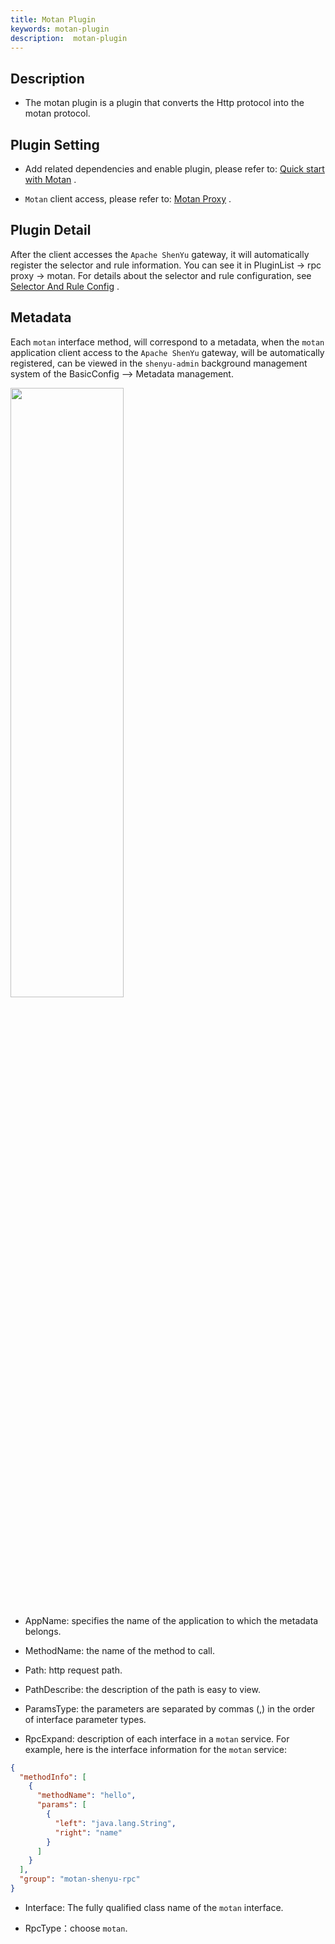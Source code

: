 ```yaml
---
title: Motan Plugin
keywords: motan-plugin
description:  motan-plugin
---
```



## Description

* The motan plugin is a plugin that converts the Http protocol into the motan protocol.


## Plugin Setting

* Add related dependencies and enable plugin, please refer to: [Quick start with Motan](../quick-start-motan) .
 
* `Motan` client access, please refer to: [Motan Proxy](../motan-proxy) .



## Plugin Detail


After the client accesses the `Apache ShenYu` gateway, it will automatically register the selector and rule information. You can see it in PluginList -> rpc proxy -> motan. For details about the selector and rule configuration, see [Selector And Rule Config](../selector-and-rule) .


## Metadata

Each `motan` interface method, will correspond to a metadata, when the `motan` application client access to the `Apache ShenYu` gateway, will be automatically registered, can be viewed in the `shenyu-admin` background management system of the BasicConfig --> Metadata management.

<img src="/img/shenyu/plugin/motan/motan-plugin-en-1.png" width="60%" height="50%" />


* AppName: specifies the name of the application to which the metadata belongs.

* MethodName: the name of the method to call.
             
* Path: http request path.

* PathDescribe: the description of the path is easy to view.

* ParamsType: the parameters are separated by commas (,) in the order of interface parameter types.

* RpcExpand: description of each interface in a `motan` service. For example, here is the interface information for the `motan` service:
             


```json
{
  "methodInfo": [
    {
      "methodName": "hello",
      "params": [
        {
          "left": "java.lang.String",
          "right": "name"
        }
      ]
    }
  ],
  "group": "motan-shenyu-rpc"
}
```


* Interface: The fully qualified class name of the `motan` interface.
           
* RpcType：choose `motan`.
